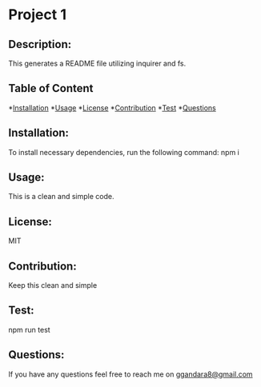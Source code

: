  
# Project 1

## Description:
This generates a README file utilizing inquirer and fs. 

## Table of Content
*[Installation](#Installation)
*[Usage](#Usage)
*[License](#license)
*[Contribution](#contribution)
*[Test](#test)
*[Questions](#questions)

## Installation:
To install necessary dependencies, run the following command: npm i

## Usage:
This is a clean and simple code.

## License:
MIT

## Contribution:
Keep this clean and simple

## Test:
npm run test

## Questions:
If you have any questions feel free to reach me on ggandara8@gmail.com